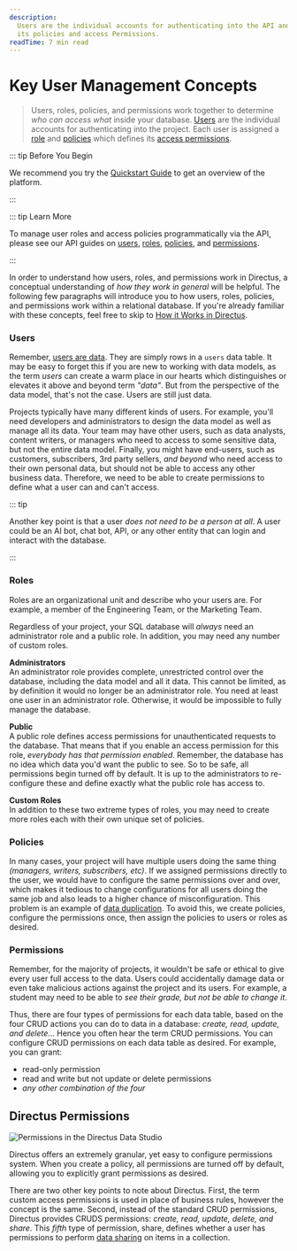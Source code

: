 ```yaml
---
description:
  Users are the individual accounts for authenticating into the API and App. Each user belongs to a Role which defines
  its policies and access Permissions.
readTime: 7 min read
---
```


# Key User Management Concepts

> Users, roles, policies, and permissions work together to determine _who can access what_ inside your database.
> [Users](/user-guide/overview/glossary#users) are the individual accounts for authenticating into the project. Each
> user is assigned a [role](/user-guide/overview/glossary#roles) and [policies](/user-guide/overview/glossary#policies) which defines its
> [access permissions](/user-guide/overview/glossary#permissions).

::: tip Before You Begin

We recommend you try the [Quickstart Guide](/getting-started/quickstart) to get an overview of the platform.

:::

::: tip Learn More

To manage user roles and access policies programmatically via the API, please see our API guides on
[users](/reference/system/users), [roles](/reference/system/roles), [policies](/reference/system/policies), and [permissions](/reference/system/permissions).

:::

In order to understand how users, roles, and permissions work in Directus, a conceptual understanding of _how they work
in general_ will be helpful. The following few paragraphs will introduce you to how users, roles, policies, and permissions work
within a relational database. If you're already familiar with these concepts, feel free to skip to
[How it Works in Directus](#how-it-works-in-directus).

### Users

Remember, [users are data](/reference/system/users). They are simply rows in a `users` data table. It may be easy to
forget this if you are new to working with data models, as the term _users_ can create a warm place in our hearts which
distinguishes or elevates it above and beyond term _"data"_. But from the perspective of the data model, that's not the
case. Users are still just data.

Projects typically have many different kinds of users. For example, you'll need developers and administrators to design
the data model as well as manage all its data. Your team may have other users, such as data analysts, content writers,
or managers who need to access to some sensitive data, but not the entire data model. Finally, you might have end-users,
such as customers, subscribers, 3rd party sellers, _and beyond_ who need access to their own personal data, but should
not be able to access any other business data. Therefore, we need to be able to create permissions to define what a user
can and can't access.

::: tip

Another key point is that a user _does not need to be a person at all_. A user could be an AI bot, chat bot, API, or any
other entity that can login and interact with the database.

:::

### Roles

Roles are an organizational unit and describe who your users are. For example, a member of the Engineering Team, or the Marketing Team.

Regardless of your project, your SQL database will _always_ need an administrator role and a public role. In addition,
you may need any number of custom roles.

**Administrators**\
An administrator role provides complete, unrestricted control over the database, including the data model and all it data.
This cannot be limited, as by definition it would no longer be an administrator role. You need at least one user in an administrator
role. Otherwise, it would be impossible to fully manage the database.

**Public**\
A public role defines access permissions for unauthenticated requests to the database. That means that if you enable an access
permission for this role, _everybody has that permission enabled_. Remember, the database has no idea which data you'd want
the public to see. So to be safe, all permissions begin turned off by default. It is up to the administrators to re-configure
these and define exactly what the public role has access to.

**Custom Roles**\
In addition to these two extreme types of roles, you may need to create more roles each with their own unique set of policies.

### Policies

In many cases, your project will have multiple users doing the same thing _(managers, writers, subscribers, etc)_. If we
assigned permissions directly to the user, we would have to configure the same permissions over and over, which makes it
tedious to change configurations for all users doing the same job and also leads to a higher chance of misconfiguration.
This problem is an example of [data duplication](/app/data-model#avoid-data-duplication). To avoid this, we create
policies, configure the permissions once, then assign the policies to users or roles as desired.

### Permissions

Remember, for the majority of projects, it wouldn't be safe or ethical to give every user full access to the data. Users
could accidentally damage data or even take malicious actions against the project and its users. For example, a student
may need to be able to _see their grade, but not be able to change it_.

Thus, there are four types of permissions for each data table, based on the four CRUD actions you can do to data in a
database: _create, read, update, and delete_... Hence you often hear the term CRUD permissions. You can configure CRUD
permissions on each data table as desired. For example, you can grant:

- read-only permission
- read and write but not update or delete permissions
- _any other combination of the four_

## Directus Permissions

![Permissions in the Directus Data Studio](https://marketing.directus.app/assets/55212af7-8c48-44f7-81fe-6ee4f00f1de2.png)

Directus offers an extremely granular, yet easy to configure permissions system. When you
create a policy, all permissions are turned off by default, allowing you to explicitly grant permissions
as desired.

There are two other key points to note about Directus. First, the term
custom access permissions is used in place of
business rules, however the concept is the same. Second, instead of the standard CRUD permissions,
Directus provides CRUDS permissions: _create, read, update, delete, and share_. This _fifth_ type of permission, share,
defines whether a user has permissions to perform [data sharing](/user-guide/content-module/content/shares) on items in
a collection.
